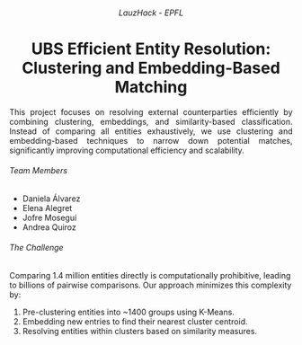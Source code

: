 <h6 align="center"> LauzHack - EPFL</h6>

<h1 align="center">UBS Efficient Entity Resolution: Clustering and Embedding-Based Matching</h1>


<div style="text-align: justify;">
This project focuses on resolving external counterparties efficiently by combining clustering, embeddings, and similarity-based classification. Instead of comparing all entities exhaustively, we use clustering and embedding-based techniques to narrow down potential matches, significantly improving computational efficiency and scalability.
</div>

###### Team Members
- Daniela Álvarez
- Elena Alegret
- Jofre Moseguí
- Andrea Quiroz

###### The Challenge
Comparing 1.4 million entities directly is computationally prohibitive, leading to billions of pairwise comparisons. Our approach minimizes this complexity by:
1. Pre-clustering entities into ~1400 groups using K-Means.
2. Embedding new entries to find their nearest cluster centroid.
3. Resolving entities within clusters based on similarity measures.








